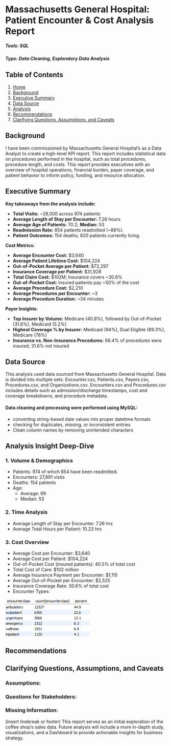 # Massachusetts General Hospital: Patient Encounter & Cost Analysis Report

##### Tools: SQL

##### Type: Data Cleaning, Exploratory Data Analysis

## Table of Contents
1. [Home](#Project-Report)
2. [Background](#Background)
3. [Executive Summary](#Executive-Summary)
4. [Data Source](#Data-Source)
5. [Analysis](#Analysis-Insight-Deep-Dive)
6. [Recommendations](#Recommendations)
7. [Clarifying Questions, Assumptions, and Caveats](#Clarifying-Questions,-Assumptions,-and-Caveats)

## Background

I have been commissioned by Massachusetts General Hospital’s as a Data Analyst to create a high-level KPI report. This report includes statistical data on procedures performed in the hospital, such as total procedures, procedure length, and costs. This report provides executives with an overview of hospital operations, financial burden, payer coverage, and patient behavior to inform policy, funding, and resource allocation.


## Executive Summary

**Key takeaways from the analysis include:**

- **Total Visits:** ~28,000 across 974 patients
- **Average Length of Stay per Encounter:** 7.26 hours
- **Average Age of Patients:** 70.2; **Median:** 53
- **Readmission Rate:** 854 patients readmitted (~88%).
- **Patient Outcomes:** 154 deaths; 820 patients currently living.

**Cost Metrics:**
- **Average Encounter Cost:** $3,640
- **Average Patient Lifetime Cost:** $104,224
- **Out-of-Pocket Average per Patient:** $72,297
- **Insurance Coverage per Patient:** $31,928
- **Total Claim Cost:** $102M; Insurance covers ~30.6%
- **Out-of-Pocket Cost:** Insured patients pay ~50% of the cost
- **Average Procedure Cost:** $2,210
- **Average Procedures per Encounter:** ~3
- **Average Procedure Duration:** ~34 minutes

**Payer Insights:**
- **Top Insurer by Volume:** Medicare (40.8%), followed by Out-of-Pocket (31.6%), Medicaid (5.2%)
- **Highest Coverage % by Insurer:** Medicaid (94%), Dual Eligible (89.3%), Medicare (78%)
- **Insurance vs. Non-Insurance Procedures:** 68.4% of procedures were insured; 31.6% not insured



## Data Source

This analysis used data sourced from Massachusetts General Hospital. Data is divided into multiple sets: Encounter.csv, Patients.csv, Payers.csv, Procedures.csv, and Organizations.csv. Encounters.csv and Procedures.csv includes details such as admission/discharge timestamps, cost and coverage breakdowns, and procedure metadata.


#### Data cleaning and processing were performed using MySQL:

- converting string-based date values into proper datetime formats
- checking for duplicates, missing, or inconsistent entries
- Clean column names by removing unintended characters


## Analysis Insight Deep-Dive
### 1. Volume & Demographics
  - Patients: 974 of which 854 have been readmitted.
  - Encounters: 27,891 visits
  - Deaths: 154 patients
  - Age:
    - Average: 69
    - Median: 53

### 2. Time Analysis
- Average Length of Stay per Encounter: 7.26 hrs
- Average Total Hours per Patient: 10.23 hrs

### 3. Cost Overview
- Average Cost per Encounter: $3,640
- Average Cost per Patient: $104,224
- Out-of-Pocket Cost (insured patients): 40.5% of total cost
- Total Cost of Care: $102 million
- Average Insurance Payment per Encounter: $1,115
- Average Out-of-Pocket per Encounter: $2,525
- Insurance Coverage Rate: 30.6% of total cost
- Encounter Types: 

![alt text](encounter_type.png)

## Recommendations



## Clarifying Questions, Assumptions, and Caveats

### Assumptions:


### Questions for Stakeholders:


### Missing Information:



(insert linebreak or footer) 
This report serves as an initial exploration of the coffee shop’s sales data. Future analysis will include a more in-depth study, visualizations, and a Dashboard to provide actionable insights for business strategy.
